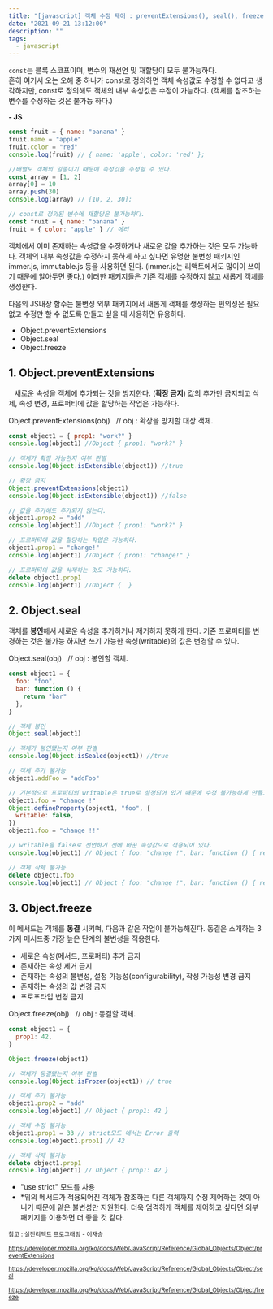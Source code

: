 ```yaml
---
title: "[javascript] 객체 수정 제어 : preventExtensions(), seal(), freeze()"
date: "2021-09-21 13:12:00"
description: ""
tags:
  - javascript
---
```


`const`는 블록 스코프이며, 변수의 재선언 및 재할당이 모두 불가능하다.<br>
흔히 여기서 오는 오해 중 하나가 const로 정의하면 객체 속성값도 수정할 수 없다고 생각하지만, const로 정의해도 객체의 내부 속성값은 수정이 가능하다. (객체를 참조하는 변수를 수정하는 것은 불가능 하다.)

**- JS**

```js
const fruit = { name: "banana" }
fruit.name = "apple"
fruit.color = "red"
console.log(fruit) // { name: 'apple', color: 'red' };

//배열도 객체의 일종이기 때문에 속성값을 수정할 수 있다.
const array = [1, 2]
array[0] = 10
array.push(30)
console.log(array) // [10, 2, 30];

// const로 정의된 변수에 재할당은 불가능하다.
const fruit = { name: "banana" }
fruit = { color: "apple" } // 에러
```

객체에서 이미 존재하는 속성값을 수정하거나 새로운 값을 추가하는 것은 모두 가능하다. 객체의 내부 속성값을 수정하지 못하게 하고 싶다면 유명한 불변성 패키지인 immer.js, immutable.js 등을 사용하면 된다. (immer.js는 리액트에서도 많이이 쓰이기 때문에 알아두면 좋다.) 이러한 패키지들은 기존 객체를 수정하지 않고 새롭게 객체를 생성한다.

다음의 JS내장 함수는 불변성 외부 패키지에서 새롭게 객체를 생성하는 편의성은 필요 없고 수정만 할 수 없도록 만들고 싶을 때 사용하면 유용하다.

- Object.preventExtensions
- Object.seal
- Object.freeze

## 1. Object.preventExtensions

&nbsp;&nbsp;&nbsp;새로운 속성을 객체에 추가되는 것을 방지한다. (**확장 금지**) 값의 추가만 금지되고 삭제, 속성 변경, 프로퍼티에 값을 할당하는 작업은 가능하다.<br>

<div class="blockquote">
Object.preventExtensions(obj)&nbsp;&nbsp;  // obj : 확장을 방지할 대상 객체.
</div>

```js
const object1 = { prop1: "work?" }
console.log(object1) //Object { prop1: "work?" }

// 객체가 확장 가능한지 여부 판별
console.log(Object.isExtensible(object1)) //true

// 확장 금지
Object.preventExtensions(object1)
console.log(Object.isExtensible(object1)) //false

// 값을 추가해도 추가되지 않는다.
object1.prop2 = "add"
console.log(object1) //Object { prop1: "work?" }

// 프로퍼티에 값을 할당하는 작업은 가능하다.
object1.prop1 = "change!"
console.log(object1) //Object { prop1: "change!" }

// 프로퍼티의 값을 삭제하는 것도 가능하다.
delete object1.prop1
console.log(object1) //Object {  }
```

## 2. Object.seal

객체를 **봉인**해서 새로운 속성을 추가하거나 제거하지 못하게 한다. 기존 프로퍼티를 변경하는 것은 불가능 하지만 쓰기 가능한 속성(writable)의 값은 변경할 수 있다. <br>

<div class="blockquote">
Object.seal(obj)&nbsp;&nbsp;  // obj : 봉인할 객체.
</div>

```js
const object1 = {
  foo: "foo",
  bar: function () {
    return "bar"
  },
}

// 객체 봉인
Object.seal(object1)

// 객체가 봉인됐는지 여부 판별
console.log(Object.isSealed(object1)) //true

// 객체 추가 불가능
object1.addFoo = "addFoo"

// 기본적으로 프로퍼티의 writable은 true로 설정되어 있기 때문에 수정 불가능하게 만들고 싶다면 false로 수정한다.
object1.foo = "change !"
Object.defineProperty(object1, "foo", {
  writable: false,
})
object1.foo = "change !!"

// writable을 false로 선언하기 전에 바꾼 속성값으로 적용되어 있다.
console.log(object1) // Object { foo: "change !", bar: function () { return "bar"; } }

// 객체 삭제 불가능
delete object1.foo
console.log(object1) // Object { foo: "change !", bar: function () { return "bar"; } }
```

## 3. Object.freeze

이 메서드는 객체를 **동결** 시키며, 다음과 같은 작업이 불가능해진다. 동결은 소개하는 3가지 메서드중 가장 높은 단계의 불변성을 적용한다.

- 새로운 속성(메서드, 프로퍼티) 추가 금지
- 존재하는 속성 제거 금지
- 존재하는 속성의 불변성, 설정 가능성(configurability), 작성 가능성 변경 금지
- 존재하는 속성의 값 변경 금지
- 프로포타입 변경 금지

<div class="blockquote">
Object.freeze(obj)&nbsp;&nbsp;  // obj : 동결할 객체.
</div>

```js
const object1 = {
  prop1: 42,
}

Object.freeze(object1)

// 객체가 동결됐는지 여부 판별
console.log(Object.isFrozen(object1)) // true

// 객체 추가 불가능
object1.prop2 = "add"
console.log(object1) // Object { prop1: 42 }

// 객체 수정 불가능
object1.prop1 = 33 // strict모드 에서는 Error 출력
console.log(object1.prop1) // 42

// 객체 삭제 불가능
delete object1.prop1
console.log(object1) // Object { prop1: 42 }
```

- "use strict" 모드를 사용
- \*위의 메서드가 적용되어진 객체가 참조하는 다른 객체까지 수정 제어하는 것이 아니기 때문에 얕은 불변성만 지원한다. 더욱 엄격하게 객체를 제어하고 싶다면 외부 패키지를 이용하면 더 좋을 것 같다.

<small class="from add">참고 : 실전리액트 프로그래밍 - 이재승<br>

<a href="https://developer.mozilla.org/ko/docs/Web/JavaScript/Reference/Global_Objects/Object/preventExtensions" target="_blank">https://developer.mozilla.org/ko/docs/Web/JavaScript/Reference/Global_Objects/Object/preventExtensions</a><br>

<a href="https://developer.mozilla.org/ko/docs/Web/JavaScript/Reference/Global_Objects/Object/seal" target="_blank">https://developer.mozilla.org/ko/docs/Web/JavaScript/Reference/Global_Objects/Object/seal</a><br>

<a href="https://developer.mozilla.org/ko/docs/Web/JavaScript/Reference/Global_Objects/Object/freeze" target="_blank">https://developer.mozilla.org/ko/docs/Web/JavaScript/Reference/Global_Objects/Object/freeze</a>
</small>
